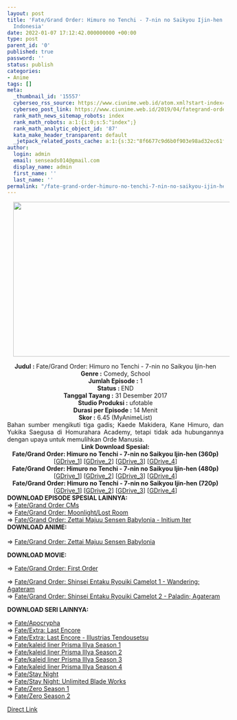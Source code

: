 ```yaml
---
layout: post
title: 'Fate/Grand Order: Himuro no Tenchi - 7-nin no Saikyou Ijin-hen Spesial Subtitle
  Indonesia'
date: 2022-01-07 17:12:42.000000000 +00:00
type: post
parent_id: '0'
published: true
password: ''
status: publish
categories:
- Anime
tags: []
meta:
  _thumbnail_id: '15557'
  cyberseo_rss_source: https://www.ciunime.web.id/atom.xml?start-index=3301&max-results=150
  cyberseo_post_link: https://www.ciunime.web.id/2019/04/fategrand-order-himuro-no-tenchi-7-nin.html
  rank_math_news_sitemap_robots: index
  rank_math_robots: a:1:{i:0;s:5:"index";}
  rank_math_analytic_object_id: '87'
  kata_make_header_transparent: default
  _jetpack_related_posts_cache: a:1:{s:32:"8f6677c9d6b0f903e98ad32ec61f8deb";a:2:{s:7:"expires";i:1652679550;s:7:"payload";a:0:{}}}
author:
  login: admin
  email: senseads014@gmail.com
  display_name: admin
  first_name: ''
  last_name: ''
permalink: "/fate-grand-order-himuro-no-tenchi-7-nin-no-saikyou-ijin-hen-spesial-subtitle-indonesia/"
---
```

<div class="separator" style="clear: both; text-align: center;"><a href="https://1.bp.blogspot.com/-_EOaHgVcQzc/XLRKyj9OCyI/AAAAAAAAQck/EVN2iWaFMNIKBXT3d5b3lJRSVjHnNfEUwCLcBGAs/s1600/Fate%2BGrand%2BOrder%2B-%2BHimuro%2Bno%2BTenchi%2B-%2B7-nin%2Bno%2BSaikyou%2BIjin-hen.jpeg" style="margin-left: 1em; margin-right: 1em;"><img border="0" data-original-height="720" data-original-width="1280" height="360" src="{{ site.baseurl }}/assets/2022/01/Fate%2BGrand%2BOrder%2B-%2BHimuro%2Bno%2BTenchi%2B-%2B7-nin%2Bno%2BSaikyou%2BIjin-hen.jpeg" width="640" /></a></div>
<p>
<div style="text-align: center;"><b>Judul</b><b><b> </b>:</b> Fate/Grand Order: Himuro no Tenchi - 7-nin no Saikyou Ijin-hen</div>
<div style="text-align: center;"><b><b>Genre :</b></b> Comedy, School</div>
<div style="text-align: center;"><b>Jumlah Episode :</b> 1<br /><b>Status :&nbsp;</b>END<br /><b>Tanggal Tayang :</b> 31 Desember 2017<br /><b>Studio Produksi :</b> ufotable<br /><b>Durasi per Episode :</b> 14 Menit</div>
<div style="text-align: center;"><b>Skor :</b> 6.45 (MyAnimeList)</div>
<div style="text-align: center;"></div>
<div style="text-align: justify;">Bahan sumber mengikuti tiga gadis; Kaede Makidera, Kane Himuro, dan Yukika Saegusa di Homurahara Academy, tetapi tidak ada hubungannya dengan upaya untuk memulihkan Orde Manusia.</div>
<div style="text-align: justify;"></div>
<div style="text-align: justify;"></div>
<div style="text-align: center;"><b>Link Download Spesial:</b></div>
<div style="text-align: center;">
<div style="text-align: center;"><b>Fate/Grand Order: Himuro no Tenchi - 7-nin no Saikyou Ijin-hen (360p)</b></div>
</div>
<div style="text-align: center;">[<a href="https://drive.google.com/uc?export=download&amp;id=1O5Lw2LSlp3fMI7ToNRLQVQfGqW2xP1h7" target="_blank" rel="noopener">GDrive_1</a>] [<a href="https://drive.google.com/uc?export=download&amp;id=1upP6pNqbzm_ylzgyqg9jtcchkg4PGg17" target="_blank" rel="noopener">GDrive_2</a>] [<a href="https://drive.google.com/uc?export=download&amp;id=14S_uLUnmRIcPKvOBLOnM8nJUGL2EUSUO" target="_blank" rel="noopener">GDrive_3</a>] [<a href="https://drive.google.com/uc?id=1YoR3kSNGKxDmQwV9KxZ5crKMGZRgCf5B&amp;export=download" target="_blank" rel="noopener">GDrive_4</a>]</div>
<div style="text-align: center;"></div>
<div style="text-align: center;"><b>Fate/Grand Order: Himuro no Tenchi - 7-nin no Saikyou Ijin-hen (480p)</b><br />[<a href="https://drive.google.com/uc?export=download&amp;id=17MZDKtKd0jhcUIW37l_SxAv1nB66Mbvj" target="_blank" rel="noopener">GDrive_1</a>] [<a href="https://drive.google.com/uc?export=download&amp;id=1PjBQErBTJ0rbg2MSish4CwRHcP9Wo18h/edi" target="_blank" rel="noopener">GDrive_2</a>] [<a href="https://drive.google.com/uc?export=download&amp;id=1YG9Nx3v-bL8OVjf42oQGz9dOH9p1JWUT" target="_blank" rel="noopener">GDrive_3</a>] [<a href="https://drive.google.com/uc?id=1tZLhkGwzEi5iTo71i6djsJ9prSHEEL0O&amp;export=download" target="_blank" rel="noopener">GDrive_4</a>]</div>
<div style="text-align: center;"><b>Fate/Grand Order: Himuro no Tenchi - 7-nin no Saikyou Ijin-hen (720p)</b><br />[<a href="https://docs.google.com/uc?id=1Du46g6nNLxGRLfVTwpM7pEBQ4YTQ2MMn" target="_blank" rel="noopener">GDrive_1</a>] [<a href="https://drive.google.com/uc?export=download&amp;id=1Ek8ikEOcVgb5TwDF-dw8k3TCwyB7cxf9" target="_blank" rel="noopener">GDrive_2</a>] [<a href="https://drive.google.com/uc?export=download&amp;id=19LAItRfSNCXBoX8grF821r4r8lf9c31z" target="_blank" rel="noopener">GDrive_3</a>] [<a href="https://drive.google.com/uc?id=1YqZP7sof4HdEn2z4mSMU4ro-V3_z8JOK&amp;export=download" target="_blank" rel="noopener">GDrive_4</a>]
<div style="text-align: left;"></div>
<div style="text-align: left;"></div>
<div style="text-align: left;"><b>DOWNLOAD EPISODE SPESIAL LAINNYA:</b></div>
<div style="text-align: left;"></div>
<div style="text-align: left;">=&gt;&nbsp;<a href="https://www.ciunime.web.id/2019/08/fategrand-order-cms-spesial-subtitle.html" target="_blank" rel="noopener">Fate/Grand Order CMs</a></div>
<div style="text-align: left;">=&gt;&nbsp;<a href="https://www.ciunime.web.id/2019/04/fategrand-order-moonlightlost-room.html" target="_blank" rel="noopener">Fate/Grand Order: Moonlight/Lost Room</a></div>
<div style="text-align: left;">=&gt;&nbsp;<a href="https://www.ciunime.web.id/2019/08/fategrand-order-zettai-majuu-sensen.html" target="_blank" rel="noopener">Fate/Grand Order: Zettai Majuu Sensen Babylonia - Initium Iter</a></div>
<div style="text-align: left;"></div>
<div style="text-align: left;">
<div><b>DOWNLOAD ANIME</b><b>:</b></div>
<div><b><br /></b></div>
<div>=&gt;&nbsp;<a href="https://www.ciunime.web.id/2020/03/fategrand-order-zettai-majuu-sensen.html" target="_blank" rel="noopener">Fate/Grand Order: Zettai Majuu Sensen Babylonia</a></div>
<div></div>
<p><b>DOWNLOAD MOVIE:</b></p>
<p>=&gt;&nbsp;<a href="https://www.ciunime.web.id/2019/01/fategrand-order-first-order-movie.html" target="_blank" rel="noopener">Fate/Grand Order: First Order</a></div>
<div style="text-align: left;">
<div>=&gt;&nbsp;<a href="https://www.ciunime.web.id/2021/05/fategrand-order-movie-shinsei-entaku.html" target="_blank" rel="noopener">Fate/Grand Order: Shinsei Entaku Ryouiki Camelot 1 - Wandering; Agateram</a></div>
<div>=&gt;&nbsp;<a href="https://www.ciunime.web.id/2022/01/fategrand-order-shinsei-entaku-ryouiki.html" target="_blank" rel="noopener">Fate/Grand Order: Shinsei Entaku Ryouiki Camelot 2 - Paladin; Agateram</a></div>
<p><b>DOWNLOAD SERI LAINNYA:</b></p>
<p>=&gt;&nbsp;<a href="https://www.ciunime.web.id/2019/01/fateapocrypha-episode-01-25-end-batch.html" target="_blank" rel="noopener">Fate/Apocrypha</a><br />=&gt;&nbsp;<a href="https://www.ciunime.web.id/2019/04/fateextra-last-encore-episode-01-10-end.html" target="_blank" rel="noopener">Fate/Extra: Last Encore</a><br />=&gt;&nbsp;<a href="https://www.ciunime.web.id/2019/04/fateextra-last-encore-illustrias.html" target="_blank" rel="noopener">Fate/Extra: Last Encore - Illustrias Tendousetsu</a><br />=&gt;&nbsp;<a href="https://www.ciunime.web.id/2019/01/fatekaleid-liner-prisma-illya-season-1.html" target="_blank" rel="noopener">Fate/kaleid liner Prisma Illya Season 1</a><br />=&gt;&nbsp;<a href="https://www.ciunime.web.id/2019/01/fatekaleid-liner-prisma-illya-season-2.html" target="_blank" rel="noopener">Fate/kaleid liner Prisma Illya Season 2</a><br />=&gt;&nbsp;<a href="https://www.ciunime.web.id/2019/01/fatekaleid-liner-prisma-illya-season-3.html" target="_blank" rel="noopener">Fate/kaleid liner Prisma Illya Season 3</a><br />=&gt;&nbsp;<a href="https://www.ciunime.web.id/2019/01/fatekaleid-liner-prisma-illya-season-4.html" target="_blank" rel="noopener">Fate/kaleid liner Prisma Illya Season 4</a><br />=&gt;&nbsp;<a href="https://www.ciunime.web.id/2019/01/fatestay-night-episode-01-24-end-batch.html" target="_blank" rel="noopener">Fate/Stay Night</a><br />=&gt;&nbsp;<a href="https://www.ciunime.web.id/2019/01/fatestay-night-unlimited-blade-works.html" target="_blank" rel="noopener">Fate/Stay Night: Unlimited Blade Works</a><br />=&gt;&nbsp;<a href="https://www.ciunime.web.id/2019/01/fatezero-season-1-episode-01-13-end.html" target="_blank" rel="noopener">Fate/Zero Season 1</a><br />=&gt;&nbsp;<a href="https://www.ciunime.web.id/2019/01/fatezero-season-2-episode-01-12-end.html" target="_blank" rel="noopener">Fate/Zero Season 2</a></p>
</div>
</div>
<link rel="stylesheet" href="https://cdnjs.cloudflare.com/ajax/libs/font-awesome/4.7.0/css/font-awesome.min.css" />
<div class="divbtn"> <a href="https://handymansurrender.com/fihup8buzv?key=94550f7ce39444073321dde3b8782f97" class="btn"><i class="fa fa-download"></i> Direct Link</a> </div>
